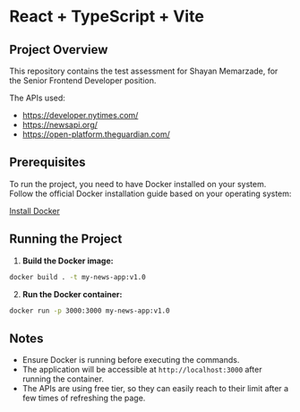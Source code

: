 # React + TypeScript + Vite

## Project Overview
This repository contains the test assessment for Shayan Memarzade, for the Senior Frontend Developer position.


The APIs used:
* https://developer.nytimes.com/
* https://newsapi.org/
* https://open-platform.theguardian.com/

## Prerequisites
To run the project, you need to have Docker installed on your system. Follow the official Docker installation guide based on your operating system:

[Install Docker](https://docs.docker.com/get-docker/)

## Running the Project

1. **Build the Docker image:**

```bash
docker build . -t my-news-app:v1.0
```

2. **Run the Docker container:**

```bash
docker run -p 3000:3000 my-news-app:v1.0
```

## Notes
* Ensure Docker is running before executing the commands.
* The application will be accessible at `http://localhost:3000` after running the container.
* The APIs are using free tier, so they can easily reach to their limit after a few times of refreshing the page.
